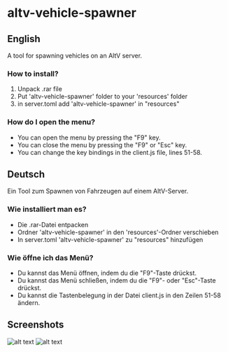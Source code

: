 # altv-vehicle-spawner

## English

A tool for spawning vehicles on an AltV server.

### How to install?

1. Unpack .rar file
2. Put 'altv-vehicle-spawner' folder to your 'resources' folder
3. in server.toml add 'altv-vehicle-spawner' in "resources"

### How do I open the menu?

- You can open the menu by pressing the "F9" key.
- You can close the menu by pressing the "F9" or "Esc" key.
- You can change the key bindings in the client.js file, lines 51-58.

## Deutsch

Ein Tool zum Spawnen von Fahrzeugen auf einem AltV-Server.

### Wie installiert man es?

- Die .rar-Datei entpacken
- Ordner 'altv-vehicle-spawner' in den 'resources'-Ordner verschieben
- In server.toml 'altv-vehicle-spawner' zu "resources" hinzufügen

### Wie öffne ich das Menü?

- Du kannst das Menü öffnen, indem du die "F9"-Taste drückst.
- Du kannst das Menü schließen, indem du die "F9"- oder "Esc"-Taste drückst.
- Du kannst die Tastenbelegung in der Datei client.js in den Zeilen 51-58 ändern.

## Screenshots

![alt text](https://i.imgur.com/ixgYPAa.png)
![alt text](https://i.imgur.com/wckvY2a.png)
